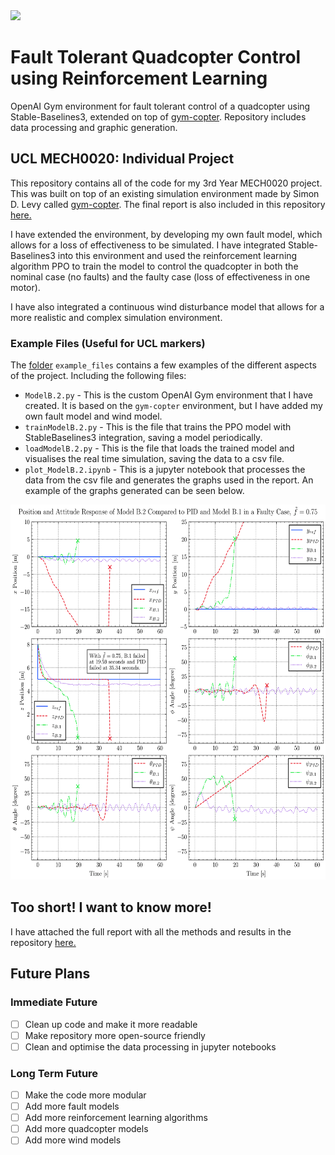 <img src="media/RL-ModelB.2-faulty.gif" height="300">

# Fault Tolerant Quadcopter Control using Reinforcement Learning



OpenAI Gym environment for fault tolerant control of a quadcopter using Stable-Baselines3, extended on top of [gym-copter](https://github.com/simondlevy/gym-copter). Repository includes data processing and graphic generation. 
 
## UCL MECH0020: Individual Project

This repository contains all of the code for my 3rd Year MECH0020 project.
This was built on top of an existing simulation environment made by Simon D. Levy called [gym-copter](https://github.com/simondlevy/gym-copter).
The final report is also included in this repository [here.](https://github.com/fidhalkotta/gym-copter-FTC/blob/master/Fault_Tolerant_Quadcopter_Control_using_Reinforcement_Learning_V35.pdf)

I have extended the environment, by developing my own fault model, which allows for a loss of effectiveness to be simulated.
I have integrated Stable-Baselines3 into this environment and used the reinforcement learning algorithm PPO to train the model to control the quadcopter in both the nominal case (no faults) and the faulty case (loss of effectiveness in one motor).

I have also integrated a continuous wind disturbance model that allows for a more realistic and complex simulation environment.

### Example Files (Useful for UCL markers)

The [folder](https://github.com/fidhalkotta/gym-copter-FTC/tree/master/example_files) `example_files` contains a few examples of the different aspects of the project. Including the following files:

- `ModelB.2.py` - This is the custom OpenAI Gym environment that I have created. It is based on the `gym-copter` environment, but I have added my own fault model and wind model.
- `trainModelB.2.py` - This is the file that trains the PPO model with StableBaselines3 integration, saving a model periodically.
- `loadModelB.2.py` - This is the file that loads the trained model and visualises the real time simulation, saving the data to a csv file.
- `plot_ModelB.2.ipynb` - This is a jupyter notebook that processes the data from the csv file and generates the graphs used in the report. An example of the graphs generated can be seen below.


<img src="example_files/images/faultyCaseComparison-v2.png" height="600">

## Too short! I want to know more!

I have attached the full report with all the methods and results in the repository [here.](https://github.com/fidhalkotta/gym-copter-FTC/blob/master/Fault_Tolerant_Quadcopter_Control_using_Reinforcement_Learning_V35.pdf)


## Future Plans

### Immediate Future

- [ ] Clean up code and make it more readable
- [ ] Make repository more open-source friendly
- [ ] Clean and optimise the data processing in jupyter notebooks

### Long Term Future
- [ ] Make the code more modular
- [ ] Add more fault models
- [ ] Add more reinforcement learning algorithms
- [ ] Add more quadcopter models
- [ ] Add more wind models
